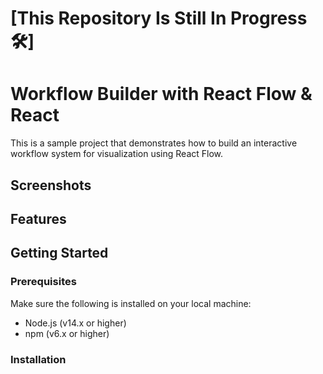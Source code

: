 # [This Repository Is Still In Progress 🛠️]

# Workflow Builder with React Flow & React
This is a sample project that demonstrates how to build an interactive workflow system for visualization using React Flow.

## Screenshots


## Features

## Getting Started
### Prerequisites
Make sure the following is installed on your local machine:
- Node.js (v14.x or higher)
- npm (v6.x or higher)

### Installation
